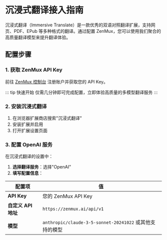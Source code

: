 # 沉浸式翻译接入指南

沉浸式翻译（Immersive Translate）是一款优秀的双语对照翻译扩展，支持网页、PDF、EPub 等多种格式的翻译。通过配置 ZenMux，您可以使用我们聚合的高质量翻译模型来提升翻译体验。

## 配置步骤

### 1. 获取 ZenMux API Key

前往 [ZenMux 控制台](https://zenmux.ai/console) 注册账户并获取您的 API Key。

::: tip 快速开始
仅需几分钟即可完成配置，立即体验高质量的多模型翻译服务
:::

### 2. 安装沉浸式翻译

1. 在浏览器扩展商店搜索"沉浸式翻译"
2. 安装扩展并启用
3. 打开扩展设置页面

### 3. 配置 OpenAI 服务

在沉浸式翻译的设置中：

1. **选择翻译服务**：选择"OpenAI"
2. **填写配置信息**：

| 配置项              | 值                                                      |
| ------------------- | ------------------------------------------------------- |
| **API Key**         | 您的 ZenMux API Key                                     |
| **自定义 API 地址** | `https://zenmux.ai/api/v1`                              |
| **模型**            | `anthropic/claude-3-5-sonnet-20241022` 或其他支持的模型 |